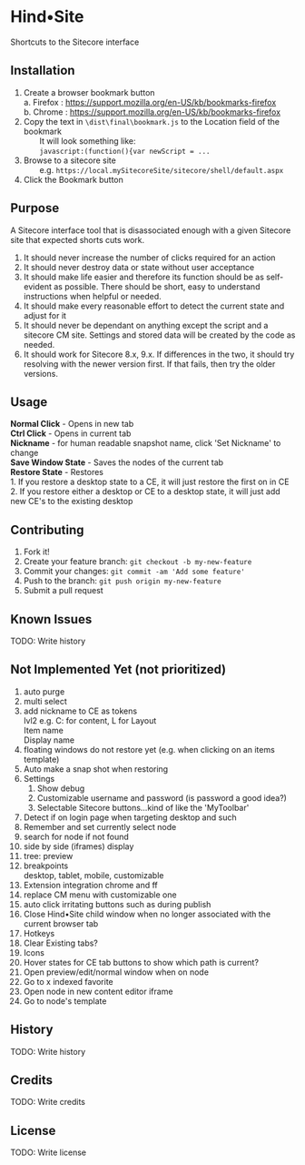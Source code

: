 # Hind&bull;Site

Shortcuts to the Sitecore interface

## Installation

1. Create a browser bookmark button  
       a. Firefox : https://support.mozilla.org/en-US/kb/bookmarks-firefox  
       b. Chrome : https://support.mozilla.org/en-US/kb/bookmarks-firefox
2. Copy the text in `\dist\final\bookmark.js` to the Location field of the bookmark  
&nbsp;&nbsp;&nbsp;&nbsp;&nbsp;&nbsp;&nbsp;It will look something like:  
&nbsp;&nbsp;&nbsp;&nbsp;&nbsp;&nbsp;&nbsp;`javascript:(function(){var newScript = ...`
3. Browse to a sitecore site  
&nbsp;&nbsp;&nbsp;&nbsp;&nbsp;&nbsp;&nbsp;e.g. `https://local.mySitecoreSite/sitecore/shell/default.aspx`
4. Click the Bookmark button



## Purpose
A Sitecore interface tool that is disassociated enough with a given Sitecore site that expected shorts cuts work.

1. It should never increase the number of clicks required for an action
2. It should never destroy data or state without user acceptance 
3. It should make life easier and therefore its function should be as self-evident as possible. There should be short, easy to understand instructions when helpful or needed.
4. It should make every reasonable effort to detect the current state and adjust for it
5. It should never be dependant on anything except the script and a sitecore CM site. Settings and stored data will be created by the code as needed.
6. It should work for Sitecore 8.x, 9.x. If differences in the two, it should try resolving with the newer version first. If that fails, then try the older versions.

## Usage

**Normal Click** - Opens in new tab  
**Ctrl Click** - Opens in current tab  
**Nickname** - for human readable snapshot name, click 'Set Nickname' to change  
**Save Window State** - Saves the nodes of the current tab  
**Restore State** - Restores  
    1. If you restore a desktop state to a CE, it will just restore the first on in CE  
    2. If you restore either a desktop or CE to a desktop state, it will just add new CE's to the existing desktop


## Contributing

1. Fork it!
2. Create your feature branch: `git checkout -b my-new-feature`
3. Commit your changes: `git commit -am 'Add some feature'`
4. Push to the branch: `git push origin my-new-feature`
5. Submit a pull request

## Known Issues

TODO: Write history

## Not Implemented Yet (not prioritized)

1. auto purge
2. multi select  
3. add nickname to CE as tokens   
    lvl2 e.g. C: for content, L for Layout  
    Item name  
    Display name  
4. floating windows do not restore yet (e.g. when clicking on an items template)
5. Auto make a snap shot when restoring
6. Settings
   1. Show debug
   2. Customizable username and password (is password a good idea?)
   3. Selectable Sitecore buttons...kind of like the 'MyToolbar'
7. Detect if on login page when targeting desktop and such
8. Remember and set currently select node
9. search for node if not found
10. side by side (iframes) display
11. tree: preview
12. breakpoints  
     desktop, tablet, mobile, customizable
13. Extension integration chrome and ff
14. replace CM menu with customizable one
15. auto click irritating buttons such as during publish
16. Close Hind&bull;Site child window when no longer associated with the current browser tab
17. Hotkeys
18. Clear Existing tabs?
19. Icons
20. Hover states for CE tab buttons to show which path is current?
21. Open preview/edit/normal window when on node
22. Go to x indexed favorite
23. Open node in new content editor iframe
24. Go to node's template


## History

TODO: Write history

## Credits

TODO: Write credits

## License

TODO: Write license





  



    

